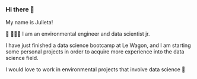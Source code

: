 ### Hi there 👋

My name is Julieta!

🌱 👩🏼‍💻  I am an environmental engineer and data scientist jr. 

I have just finished a data science bootcamp at Le Wagon, and I am starting some personal projects in order to acquire more experience into the data science field. 

I would love to work in environmental projects that involve data science 👯
